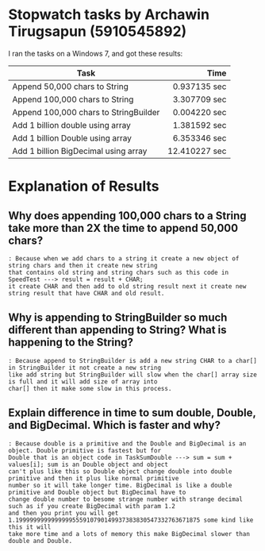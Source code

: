 # Stopwatch tasks by Archawin Tirugsapun (5910545892)

I ran the tasks on a Windows 7, and got these results:

Task                                  | Time
--------------------------------------|-------:
Append  50,000 chars to String        |  0.937135 sec
Append 100,000 chars to String        |  3.307709 sec
Append 100,000 chars to StringBuilder |  0.004220 sec
Add 1 billion double using array      |  1.381592 sec
Add 1 billion Double using array	  |  6.353346 sec
Add 1 billion BigDecimal using array  |  12.410227 sec

# Explanation of Results

## 	Why does appending 100,000 chars to a String take more than 2X the time to append 50,000 chars?

	: Because when we add chars to a string it create a new object of string chars and then it create new string
	that contains old string and string chars such as this code in SpeedTest ---> result = result + CHAR;
	it create CHAR and then add to old string result next it create new string result that have CHAR and old result.

## 	Why is appending to StringBuilder so much different than appending to String?  What is happening to the String?

	: Because append to StringBuilder is add a new string CHAR to a char[] in StringBuilder it not create a new string
	like add string but StringBuilder will slow when the char[] array size is full and it will add size of array into
	char[] then it make some slow in this process.

## 	Explain difference in time to sum double, Double, and BigDecimal.  Which is faster and why?

	: Because double is a primitive and the Double and BigDecimal is an object. Double primitive is fastest but for 
	Double that is an object code in TaskSumDouble ---> sum = sum + values[i]; sum is an Double object and object 
	can't plus like this so Double object change double into double primitive and then it plus like normal primitive
	number so it will take longer time. BigDecimal is like a double primitive and Double object but BigDecimal have to
	change double number to besome strange number with strange decimal such as if you create BigDecimal with param 1.2
	and then you print you will get 1.1999999999999999555910790149937383830547332763671875 some kind like this it will
	take more time and a lots of memory this make BigDecimal slower than double and Double.